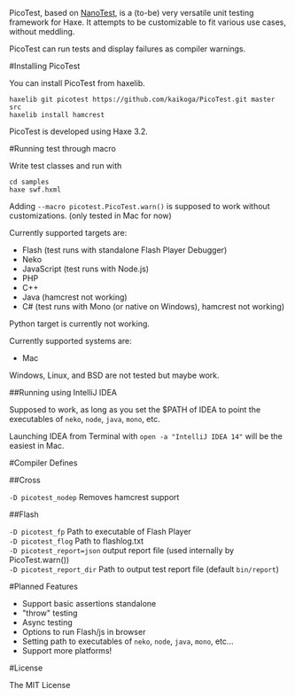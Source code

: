 PicoTest, based on [NanoTest](https://github.com/shohei909/NanoTest),
is a (to-be) very versatile unit testing framework for Haxe.
It attempts to be customizable to fit various use cases, without meddling.

PicoTest can run tests and display failures as compiler warnings.

#Installing PicoTest

You can install PicoTest from haxelib.

```
haxelib git picotest https://github.com/kaikoga/PicoTest.git master src
haxelib install hamcrest
```

PicoTest is developed using Haxe 3.2.

#Running test through macro

Write test classes and run with 

```
cd samples
haxe swf.hxml
```

Adding ```--macro picotest.PicoTest.warn()``` is supposed to work without customizations.
(only tested in Mac for now)

Currently supported targets are:

- Flash (test runs with standalone Flash Player Debugger)
- Neko
- JavaScript (test runs with Node.js)
- PHP
- C++
- Java (hamcrest not working)
- C# (test runs with Mono (or native on Windows), hamcrest not working)

Python target is currently not working.

Currently supported systems are:
- Mac

Windows, Linux, and BSD are not tested but maybe work.

##Running using IntelliJ IDEA

Supposed to work, as long as you set the $PATH of IDEA to point the executables
of ```neko```, ```node```, ```java```, ```mono```, etc.

Launching IDEA from Terminal with ```open -a "IntelliJ IDEA 14"``` will be the easiest in Mac.

#Compiler Defines

##Cross

```-D picotest_nodep``` Removes hamcrest support

##Flash

```-D picotest_fp``` Path to executable of Flash Player  
```-D picotest_flog``` Path to flashlog.txt  
```-D picotest_report=json``` output report file (used internally by PicoTest.warn())  
```-D picotest_report_dir``` Path to output test report file (default ```bin/report```)  

#Planned Features

- Support basic assertions standalone
- "throw" testing
- Async testing
- Options to run Flash/js in browser 
- Setting path to executables of ```neko```, ```node```, ```java```, ```mono```, etc... 
- Support more platforms! 

#License

The MIT License
